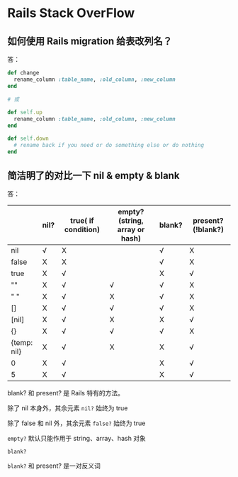 # Rails Stack OverFlow

## 如何使用 Rails migration 给表改列名？

答：

```ruby
def change
  rename_column :table_name, :old_column, :new_column
end
  
# 或
  
def self.up
  rename_column :table_name, :old_column, :new_column
end

def self.down
  # rename back if you need or do something else or do nothing
end
```

## 简洁明了的对比一下 nil & empty & blank

答：

|  | nil? | true( if condition) | empty?(string, array or hash) | blank? | present?(!blank?) |
| -- | -- | -- | -- | -- | -- |
| nil | √ | X |   | √ | X |
| false | X | X |   | √ | X |
| true | X | √ |   | X | √ |
| "" | X | √ | √ | √ | X |
| " " | X | √ | X | √ | X |
| [] | X | √ | √ | √ | X |
| [nil] | X | √ | X | X | √ |
| {}| X | √ | √ | √ | X |
| {temp: nil} | X | √ | X | X | √ |
| 0 | X | √ |   | X | √ |
| 5 | X | √ |   | X | √ |

blank? 和 present? 是 Rails 特有的方法。

除了 nil 本身外，其余元素 `nil?` 始终为 true

除了 false 和 nil 外，其余元素 `false?` 始终为 true

`empty?` 默认只能作用于 string、array、hash 对象

`blank?`

`blank?` 和 present? 是一对反义词




